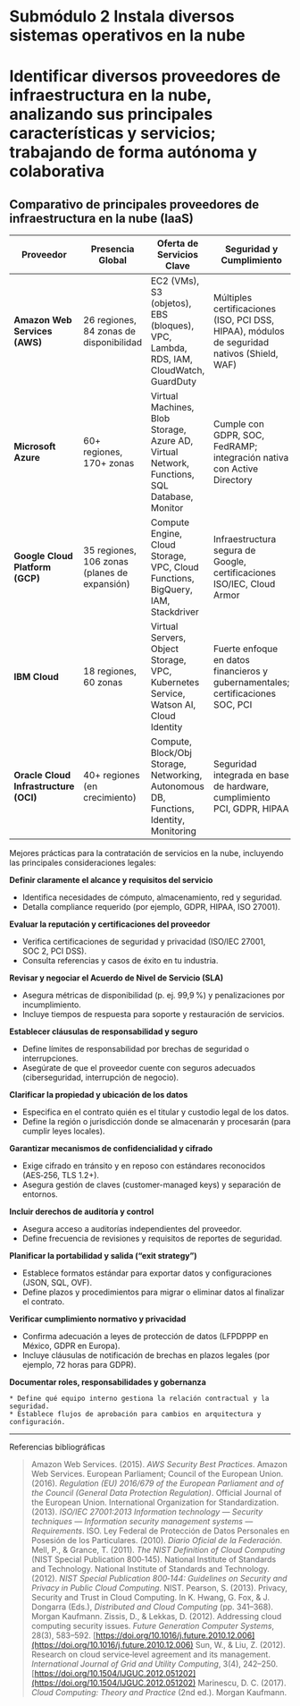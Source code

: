 # Submódulo 2 Instala diversos sistemas operativos en la nube

# Identificar diversos proveedores de infraestructura en la nube, analizando sus principales características y servicios; trabajando de forma autónoma y colaborativa

## Comparativo de principales proveedores de infraestructura en la nube (IaaS)

| Proveedor                             | Presencia Global                             | Oferta de Servicios Clave                                                                   | Seguridad y Cumplimiento                                                                    | Modelo de Precios                                  |
| ------------------------------------- | -------------------------------------------- | ------------------------------------------------------------------------------------------- | ------------------------------------------------------------------------------------------- | -------------------------------------------------- |
| **Amazon Web Services (AWS)**         | 26 regiones, 84 zonas de disponibilidad      | EC2 (VMs), S3 (objetos), EBS (bloques), VPC, Lambda, RDS, IAM, CloudWatch, GuardDuty        | Múltiples certificaciones (ISO, PCI DSS, HIPAA), módulos de seguridad nativos (Shield, WAF) | Pago por uso, instancias reservadas, Savings Plans |
| **Microsoft Azure**                   | 60+ regiones, 170+ zonas                     | Virtual Machines, Blob Storage, Azure AD, Virtual Network, Functions, SQL Database, Monitor | Cumple con GDPR, SOC, FedRAMP; integración nativa con Active Directory                      | Pago por uso, instancias reservadas (Savings Plan) |
| **Google Cloud Platform (GCP)**       | 35 regiones, 106 zonas (planes de expansión) | Compute Engine, Cloud Storage, VPC, Cloud Functions, BigQuery, IAM, Stackdriver             | Infraestructura segura de Google, certificaciones ISO/IEC, Cloud Armor                      | Pago por uso, descuentos por uso sostenido         |
| **IBM Cloud**                         | 18 regiones, 60 zonas                        | Virtual Servers, Object Storage, VPC, Kubernetes Service, Watson AI, Cloud Identity         | Fuerte enfoque en datos financieros y gubernamentales; certificaciones SOC, PCI             | Pago por uso, suscripciones mensuales              |
| **Oracle Cloud Infrastructure (OCI)** | 40+ regiones (en crecimiento)                | Compute, Block/Obj Storage, Networking, Autonomous DB, Functions, Identity, Monitoring      | Seguridad integrada en base de hardware, cumplimiento PCI, GDPR, HIPAA                      | Pago por uso, créditos prepagados                  |

Mejores prácticas para la contratación de servicios en la nube, incluyendo las principales consideraciones legales:

**Definir claramente el alcance y requisitos del servicio**

   * Identifica necesidades de cómputo, almacenamiento, red y seguridad.
   * Detalla compliance requerido (por ejemplo, GDPR, HIPAA, ISO 27001).

**Evaluar la reputación y certificaciones del proveedor**

   * Verifica certificaciones de seguridad y privacidad (ISO/IEC 27001, SOC 2, PCI DSS).
   * Consulta referencias y casos de éxito en tu industria.

**Revisar y negociar el Acuerdo de Nivel de Servicio (SLA)**

   * Asegura métricas de disponibilidad (p. ej. 99,9 %) y penalizaciones por incumplimiento.
   * Incluye tiempos de respuesta para soporte y restauración de servicios.

**Establecer cláusulas de responsabilidad y seguro**

   * Define límites de responsabilidad por brechas de seguridad o interrupciones.
   * Asegúrate de que el proveedor cuente con seguros adecuados (ciberseguridad, interrupción de negocio).

**Clarificar la propiedad y ubicación de los datos**

   * Especifica en el contrato quién es el titular y custodio legal de los datos.
   * Define la región o jurisdicción donde se almacenarán y procesarán (para cumplir leyes locales).

**Garantizar mecanismos de confidencialidad y cifrado**

   * Exige cifrado en tránsito y en reposo con estándares reconocidos (AES‑256, TLS 1.2+).
   * Asegura gestión de claves (customer-managed keys) y separación de entornos.

**Incluir derechos de auditoría y control**

   * Asegura acceso a auditorías independientes del proveedor.
   * Define frecuencia de revisiones y requisitos de reportes de seguridad.

**Planificar la portabilidad y salida (“exit strategy”)**

   * Establece formatos estándar para exportar datos y configuraciones (JSON, SQL, OVF).
   * Define plazos y procedimientos para migrar o eliminar datos al finalizar el contrato.

**Verificar cumplimiento normativo y privacidad**

   * Confirma adecuación a leyes de protección de datos (LFPDPPP en México, GDPR en Europa).
   * Incluye cláusulas de notificación de brechas en plazos legales (por ejemplo, 72 horas para GDPR).

**Documentar roles, responsabilidades y gobernanza**

    * Define qué equipo interno gestiona la relación contractual y la seguridad.
    * Establece flujos de aprobación para cambios en arquitectura y configuración.

---

Referencias bibliográficas

> Amazon Web Services. (2015). *AWS Security Best Practices*. Amazon Web Services.
> European Parliament; Council of the European Union. (2016). *Regulation (EU) 2016/679 of the European Parliament and of the Council (General Data Protection Regulation)*. Official Journal of the European Union.
> International Organization for Standardization. (2013). *ISO/IEC 27001:2013 Information technology — Security techniques — Information security management systems — Requirements*. ISO.
> Ley Federal de Protección de Datos Personales en Posesión de los Particulares. (2010). *Diario Oficial de la Federación*.
> Mell, P., & Grance, T. (2011). *The NIST Definition of Cloud Computing* (NIST Special Publication 800‑145). National Institute of Standards and Technology.
> National Institute of Standards and Technology. (2012). *NIST Special Publication 800‑144: Guidelines on Security and Privacy in Public Cloud Computing*. NIST.
> Pearson, S. (2013). Privacy, Security and Trust in Cloud Computing. In K. Hwang, G. Fox, & J. Dongarra (Eds.), *Distributed and Cloud Computing* (pp. 341–368). Morgan Kaufmann.
> Zissis, D., & Lekkas, D. (2012). Addressing cloud computing security issues. *Future Generation Computer Systems*, 28(3), 583–592. [https://doi.org/10.1016/j.future.2010.12.006](https://doi.org/10.1016/j.future.2010.12.006)
> Sun, W., & Liu, Z. (2012). Research on cloud service‑level agreement and its management. *International Journal of Grid and Utility Computing*, 3(4), 242–250. [https://doi.org/10.1504/IJGUC.2012.051202](https://doi.org/10.1504/IJGUC.2012.051202)
> Marinescu, D. C. (2017). *Cloud Computing: Theory and Practice* (2nd ed.). Morgan Kaufmann.

